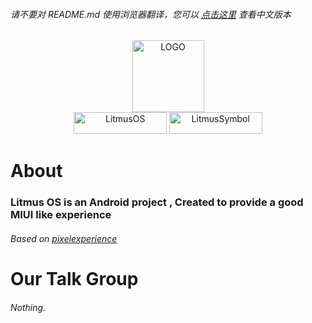 ###### 请不要对 README.md 使用浏览器翻译，您可以 [点击这里](https://github.com/project-litmus/.github/blob/main/profile/README-zh-cn.md) 查看中文版本  
  
<div align="center">    
  <img src="https://s1.ax1x.com/2023/04/14/p9SUorR.png" width = "115" height = "115" alt="LOGO" />
</div>
<div align="center">    
  <img src="https://s1.ax1x.com/2023/04/14/p9SdATx.png" width = "148.6" height = "35" alt="LitmusOS" />
  <img src="https://s1.ax1x.com/2023/04/14/p9Sdk01.png" width = "148.6" height = "35" alt="LitmusSymbol" />
</div>

# About
### Litmus OS is an Android project , Created to provide a good MIUI like experience
###### Based on [pixelexperience](https://github.com/pixelexperience) 
# Our Talk Group</H2>
###### Nothing.
